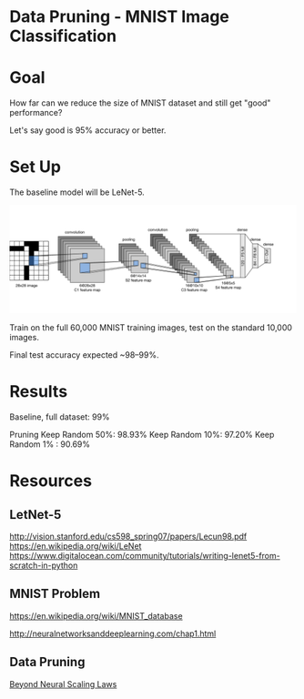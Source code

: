 # Data Pruning - MNIST Image Classification

# Goal
How far can we reduce the size of MNIST dataset and still get "good" performance?

Let's say good is 95% accuracy or better.


# Set Up

The baseline model will be LeNet-5.

![Zhang, Aston and Lipton, Zachary C. and Li, Mu and Smola, Alexander J., CC BY-SA 4.0 <https://creativecommons.org/licenses/by-sa/4.0>, via Wikimedia Commons](./LeNet-5_architecture.svg "Zhang, Aston and Lipton, Zachary C. and Li, Mu and Smola, Alexander J., CC BY-SA 4.0 <https://creativecommons.org/licenses/by-sa/4.0>, via Wikimedia Commons")



Train on the full 60,000 MNIST training images, test on the standard 10,000 images.

Final test accuracy expected ~98–99%.

# Results
Baseline, full dataset: 99%

Pruning
Keep Random 50%: 98.93%
Keep Random 10%: 97.20%
Keep Random 1% : 90.69%



# Resources

## LetNet-5
http://vision.stanford.edu/cs598_spring07/papers/Lecun98.pdf
https://en.wikipedia.org/wiki/LeNet
https://www.digitalocean.com/community/tutorials/writing-lenet5-from-scratch-in-python


## MNIST Problem
https://en.wikipedia.org/wiki/MNIST_database

http://neuralnetworksanddeeplearning.com/chap1.html


## Data Pruning
[Beyond Neural Scaling Laws](../../notes/papers/beyond%20neural%20scaling%20laws.md)
